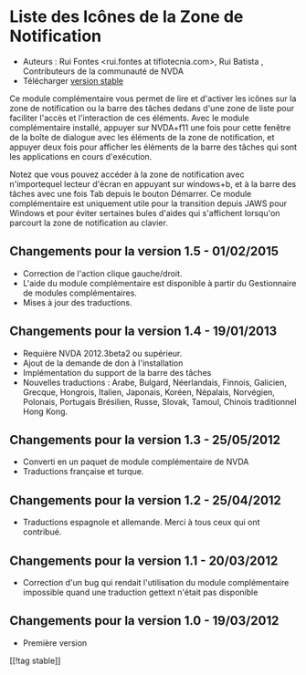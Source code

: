 # Liste des Icônes de la Zone de Notification #

*   Auteurs : Rui Fontes <rui.fontes at tiflotecnia.com>, Rui Batista
    <ruiandrebatista at gmail.com>, Contributeurs de la communauté de NVDA
*   Télécharger [version stable][1]


Ce module complémentaire vous permet de lire et d'activer les icônes sur la
zone de notification ou la barre des tâches dedans d'une zone de liste pour
faciliter l'accès et l'interaction de ces éléments. Avec le module
complémentaire installé, appuyer sur NVDA+f11 une fois pour cette fenêtre de
la boîte de dialogue avec les éléments de la zone de notification, et
appuyer deux fois pour afficher les éléments de la barre des tâches qui sont
les applications en cours d'exécution.

Notez que vous pouvez accéder à la zone de notification avec n'importequel
lecteur d'écran en appuyant sur windows+b, et à la barre des tâches avec une
fois Tab depuis le bouton Démarrer. Ce module complémentaire est uniquement
utile pour la transition depuis JAWS pour Windows et pour éviter sertaines
bules d'aides qui s'affichent lorsqu'on parcourt la zone de notification au
clavier.


## Changements pour la version 1.5 - 01/02/2015 ##

* Correction de l'action clique gauche/droit.
* L'aide du module complémentaire est disponible à partir du Gestionnaire de
  modules complémentaires.
* Mises à jour des traductions.

## Changements pour la version 1.4 - 19/01/2013 ##

* Requière NVDA 2012.3beta2 ou supérieur.
* Ajout de la demande de don à l'installation
* Implémentation du support de la barre des tâches
* Nouvelles traductions : Arabe, Bulgard, Néerlandais, Finnois, Galicien,
  Grecque, Hongrois, Italien, Japonais, Koréen, Népalais, Norvégien,
  Polonais, Portugais Brésilien, Russe, Slovak, Tamoul, Chinois traditionnel
  Hong Kong.

## Changements pour la version 1.3 - 25/05/2012 ##

* Converti en un paquet de module complémentaire de NVDA
* Traductions française et turque.

## Changements pour la version  1.2 - 25/04/2012 ##

* Traductions espagnole et allemande. Merci à tous ceux qui ont contribué.

## Changements pour la version 1.1 - 20/03/2012 ##

* Correction d'un bug qui rendait l'utilisation du module complémentaire
  impossible quand une traduction gettext n'était pas disponible

## Changements pour la version 1.0 - 19/03/2012 ##

* Première version


[[!tag stable]]

[1]: http://addons.nvda-project.org/files/get.php?file=st
